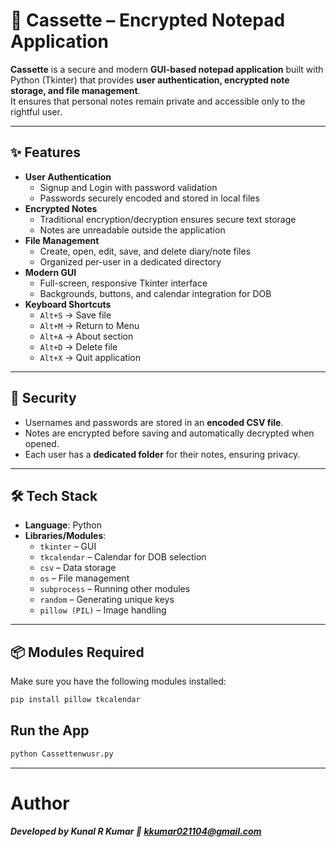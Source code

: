 # 🎵 Cassette – Encrypted Notepad Application

**Cassette** is a secure and modern **GUI-based notepad application** built with Python (Tkinter) that provides **user authentication, encrypted note storage, and file management**.  
It ensures that personal notes remain private and accessible only to the rightful user.

---

## ✨ Features

- **User Authentication**
  - Signup and Login with password validation
  - Passwords securely encoded and stored in local files
- **Encrypted Notes**
  - Traditional encryption/decryption ensures secure text storage
  - Notes are unreadable outside the application
- **File Management**
  - Create, open, edit, save, and delete diary/note files
  - Organized per-user in a dedicated directory
- **Modern GUI**
  - Full-screen, responsive Tkinter interface
  - Backgrounds, buttons, and calendar integration for DOB
- **Keyboard Shortcuts**
  - `Alt+S` → Save file  
  - `Alt+M` → Return to Menu  
  - `Alt+A` → About section  
  - `Alt+D` → Delete file  
  - `Alt+X` → Quit application  

---

## 🔐 Security

- Usernames and passwords are stored in an **encoded CSV file**.  
- Notes are encrypted before saving and automatically decrypted when opened.  
- Each user has a **dedicated folder** for their notes, ensuring privacy.

---

## 🛠️ Tech Stack

- **Language**: Python  
- **Libraries/Modules**:  
  - `tkinter` – GUI  
  - `tkcalendar` – Calendar for DOB selection  
  - `csv` – Data storage  
  - `os` – File management  
  - `subprocess` – Running other modules  
  - `random` – Generating unique keys  
  - `pillow (PIL)` – Image handling  

---

## 📦 Modules Required

Make sure you have the following modules installed:  

```bash
pip install pillow tkcalendar
```

## Run the App
```bash
python Cassettenwusr.py 
```
---

# Author

_**Developed by Kunal R Kumar
📧 kkumar021104@gmail.com**_
